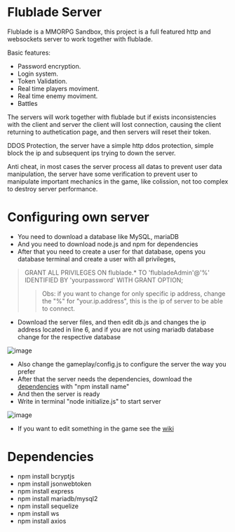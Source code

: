 # Flublade Server

Flublade is a MMORPG Sandbox, this project is a full featured http and websockets server to work together with flublade.

Basic features:
- Password encryption.
- Login system.
- Token Validation.
- Real time players moviment.
- Real time enemy moviment.
- Battles

The servers will work together with flublade but if exists inconsistencies with the client and server the client will lost connection, causing the client returning to authetication page, and then servers will reset their token.

DDOS Protection, the server have a simple http ddos protection, simple block the ip and subsequent ips trying to down the server.

Anti cheat, in most cases the server process all datas to prevent user data manipulation, the server have some verification to prevent user to manipulate important mechanics in the game, like colission, not too complex to destroy server performance.

# Configuring own server

- You need to download a database like MySQL, mariaDB
- And you need to download node.js and npm for dependencies
- After that you need to create a user for that database, opens you database terminal and create a user with all privileges,
> GRANT ALL PRIVILEGES ON flublade.* TO 'flubladeAdmin'@'%' IDENTIFIED BY 'yourpassword' WITH GRANT OPTION;
> > Obs: if you want to change for only specific ip address, change the "%" for "your.ip.address", this is the ip of server to be able to connect.
- Download the server files, and then edit db.js and changes the ip address located in line 6, and if you are not using mariadb database change for the respective database


![image](https://user-images.githubusercontent.com/106118473/236651857-845ca8e6-0471-44cb-99bb-8c65a84d4fd6.png)


- Also change the gameplay/config.js to configure the server the way you prefer
- After that the server needs the dependencies, download the [dependencies](https://github.com/LeandroTheDev/flublade_backend/tree/main#dependencies) with "npm install name"
- And then the server is ready
- Write in terminal "node initialize.js" to start server

![image](https://user-images.githubusercontent.com/106118473/236652006-d19962d9-2f60-46ba-8ae0-5cf136f2664b.png)


- If you want to edit something in the game see the [wiki](https://github.com/LeandroTheDev/flublade_backend/wiki)

# Dependencies
- npm install bcryptjs
- npm install jsonwebtoken
- npm install express
- npm install mariadb/mysql2
- npm install sequelize
- npm install ws
- npm install axios
